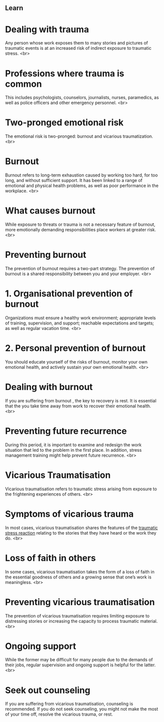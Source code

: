 
## Learn

# Dealing with trauma
Any person whose work exposes them to many stories and pictures of traumatic events is at an increased risk of indirect exposure to traumatic stress.
&lt;br&gt;
# Professions where trauma is common
This includes psychologists, counselors, journalists, nurses, paramedics, as well as police officers and other emergency personnel.
&lt;br&gt;
# Two-pronged emotional risk
The emotional risk is two-pronged: burnout and vicarious traumatization.
&lt;br&gt;
# Burnout
Burnout refers to long-term exhaustion caused by working too hard, for too long, and without sufficient support. It has been linked to a range of emotional and physical health problems, as well as poor performance in the workplace.
&lt;br&gt;
# What causes burnout
While exposure to threats or trauma is not a necessary feature of burnout, more emotionally demanding responsibilities place workers at greater risk.
&lt;br&gt;
# Preventing burnout
The prevention of burnout requires a two-part strategy. The prevention of burnout is a shared responsibility between you and your employer.
&lt;br&gt;
# 1. Organisational prevention of burnout
Organizations must ensure a healthy work environment; appropriate levels of training, supervision, and support; reachable expectations and targets; as well as regular vacation time.
&lt;br&gt;
# 2. Personal prevention of burnout
You should educate yourself of the risks of burnout, monitor your own emotional health, and actively sustain your own emotional health.
&lt;br&gt;
# Dealing with burnout
If you are suffering from burnout , the key to recovery is rest. It is essential that the you take time away from work to recover their emotional health.
&lt;br&gt;
# Preventing future recurrence
During this period, it is important to examine and redesign the work situation that led to the problem in the first place. In addition, stress management training might help prevent future recurrence.
&lt;br&gt;
# Vicarious Traumatisation
Vicarious traumatisation refers to traumatic stress arising from exposure to the frightening experiences of others.
&lt;br&gt;
# Symptoms of vicarious trauma
In most cases, vicarious traumatisation shares the features of the [traumatic stress reaction](topics/understand-2-security/2-your-well-being/3-4-learn.md) relating to the stories that they have heard or the work they do.
&lt;br&gt;
# Loss of faith in others
In some cases, vicarious traumatisation takes the form of a loss of faith in the essential goodness of others and a growing sense that one’s work is meaningless.
&lt;br&gt;
# Preventing vicarious traumatisation
The prevention of vicarious traumatisation requires limiting exposure to distressing stories or increasing the capacity to process traumatic material.
&lt;br&gt;
# Ongoing support
While the former may be difficult for many people due to the demands of their jobs, regular supervision and ongoing support is helpful for the latter.
&lt;br&gt;
#  Seek out counseling
If you are suffering from vicarious traumatisation, counseling is recommended. If you do not seek counseling, you might not make the most of your time off, resolve the vicarious trauma, or rest.

